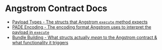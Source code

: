 # Angstrom Contract Docs

- [Payload Types - The structs that Angstrom `execute` method expects](./payload-types.md)
- [PADE Encoding - The encoding format Angstrom uses to interpret the payload in `execute`](./pade-encoding-format.md)
- [Bundle Building - What structs actually *mean* to the Angstrom contract & what functionality it triggers](./bundle-building.md)
